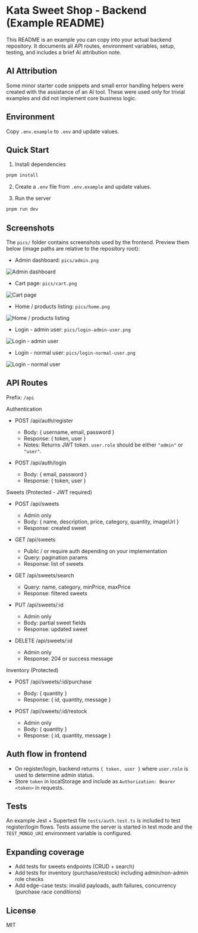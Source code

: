 # Kata Sweet Shop - Backend (Example README)

This README is an example you can copy into your actual backend repository. It documents all API routes, environment variables, setup, testing, and includes a brief AI attribution note.

## AI Attribution
Some minor starter code snippets and small error handling helpers were created with the assistance of an AI tool. These were used only for trivial examples and did not implement core business logic.

## Environment
Copy `.env.example` to `.env` and update values.

## Quick Start
1. Install dependencies

```bash
pnpm install
```

2. Create a `.env` file from `.env.example` and update values.

3. Run the server

```bash
pnpm run dev
```

## Screenshots
The `pics/` folder contains screenshots used by the frontend. Preview them below (image paths are relative to the repository root):

- Admin dashboard: `pics/admin.png`

![Admin dashboard](pics/admin.png)

- Cart page: `pics/cart.png`

![Cart page](pics/cart.png)

- Home / products listing: `pics/home.png`

![Home / products listing](pics/home.png)

- Login - admin user: `pics/login-admin-user.png`

![Login - admin user](pics/login-admin-user.png)

- Login - normal user: `pics/login-normal-user.png`

![Login - normal user](pics/login-normal-user.png)


## API Routes
Prefix: `/api`

Authentication

- POST /api/auth/register
  - Body: { username, email, password }
  - Response: { token, user }
  - Notes: Returns JWT token. `user.role` should be either `"admin"` or `"user"`.

- POST /api/auth/login
  - Body: { email, password }
  - Response: { token, user }

Sweets (Protected - JWT required)

- POST /api/sweets
  - Admin only
  - Body: { name, description, price, category, quantity, imageUrl }
  - Response: created sweet

- GET /api/sweets
  - Public / or require auth depending on your implementation
  - Query: pagination params
  - Response: list of sweets

- GET /api/sweets/search
  - Query: name, category, minPrice, maxPrice
  - Response: filtered sweets

- PUT /api/sweets/:id
  - Admin only
  - Body: partial sweet fields
  - Response: updated sweet

- DELETE /api/sweets/:id
  - Admin only
  - Response: 204 or success message

Inventory (Protected)

- POST /api/sweets/:id/purchase
  - Body: { quantity }
  - Response: { id, quantity, message }

- POST /api/sweets/:id/restock
  - Admin only
  - Body: { quantity }
  - Response: { id, quantity, message }

## Auth flow in frontend
- On register/login, backend returns `{ token, user }` where `user.role` is used to determine admin status.
- Store `token` in localStorage and include as `Authorization: Bearer <token>` in requests.

## Tests
An example Jest + Supertest file `tests/auth.test.ts` is included to test register/login flows. Tests assume the server is started in test mode and the `TEST_MONGO_URI` environment variable is configured.

## Expanding coverage
- Add tests for sweets endpoints (CRUD + search)
- Add tests for inventory (purchase/restock) including admin/non-admin role checks
- Add edge-case tests: invalid payloads, auth failures, concurrency (purchase race conditions)

## License
MIT

